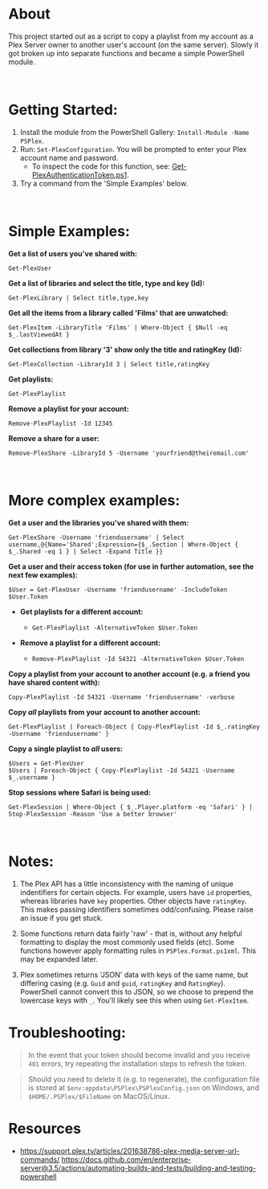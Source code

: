 # About

This project started out as a script to copy a playlist from my account as a Plex Server owner to another user's account (on the same server). Slowly it got broken up into separate functions and became a simple PowerShell module.

<br>

# Getting Started:

1. Install the module from the PowerShell Gallery: `Install-Module -Name PSPlex`.
2. Run: `Set-PlexConfiguration`. You will be prompted to enter your Plex account name and password.
    * To inspect the code for this function, see: [Get-PlexAuthenticationToken.ps1](/PSPlex/Public/Set-PlexConfiguration.ps1).
3. Try a command from the 'Simple Examples' below.

<br>

# Simple Examples:

**Get a list of users you've shared with:**

`Get-PlexUser`

**Get a list of libraries and select the title, type and key (Id):**

`Get-PlexLibrary | Select title,type,key`

**Get all the items from a library called 'Films' that are unwatched:**

`Get-PlexItem -LibraryTitle 'Films' | Where-Object { $Null -eq $_.lastViewedAt }`

**Get collections from library '3' show only the title and ratingKey (Id):**

`Get-PlexCollection -LibraryId 3 | Select title,ratingKey`

**Get playlists:**

`Get-PlexPlaylist`

**Remove a playlist for your account:**

`Remove-PlexPlaylist -Id 12345`

**Remove a share for a user:**

`Remove-PlexShare -LibraryId 5 -Username 'yourfriend@theiremail.com'`

<br>

# More complex examples:

**Get a user and the libraries you've shared with them:**

`Get-PlexShare -Username 'friendusername' | Select username,@{Name='Shared';Expression={$_.Section | Where-Object { $_.Shared -eq 1 } | Select -Expand Title }}`

**Get a user and their access token (for use in further automation, see the next few examples):**

`$User = Get-PlexUser -Username 'friendusername' -IncludeToken`<br>
`$User.Token`

  * **Get playlists for a different account:**

    * `Get-PlexPlaylist -AlternativeToken $User.Token`

  * **Remove a playlist for a different account:**

    * `Remove-PlexPlaylist -Id 54321 -AlternativeToken $User.Token`

**Copy a playlist from your account to another account (e.g. a friend you have shared content with):**

`Copy-PlexPlaylist -Id 54321 -Username 'friendusername' -verbose`

**Copy *all* playlists from your account to another account:**

`Get-PlexPlaylist | Foreach-Object { Copy-PlexPlaylist -Id $_.ratingKey -Username 'friendusername' }`

**Copy a single playlist to *all* users:**

`$Users = Get-PlexUser`<br>
`$Users | Foreach-Object { Copy-PlexPlaylist -Id 54321 -Username $_.username }`

**Stop sessions where Safari is being used:**

`Get-PlexSession | Where-Object { $_.Player.platform -eq 'Safari' } | Stop-PlexSession -Reason 'Use a better browser'`

<br>

# Notes:

1. The Plex API has a little inconsistency with the naming of unique indentifiers for certain objects. For example, users have `id` properties, whereas libraries have `key` properties. Other objects have `ratingKey`. This makes passing identifiers sometimes odd/confusing. Please raise an issue if you get stuck.

2. Some functions return data fairly 'raw' - that is, without any helpful formatting to display the most commonly used fields (etc). Some functions however apply formatting rules in `PSPlex.Format.ps1xml`. This may be expanded later.

3. Plex sometimes returns 'JSON' data with keys of the same name, but differing casing (e.g. `Guid` and `guid`, `ratingKey` and `RatingKey`). PowerShell cannot convert this to JSON, so we choose to prepend the lowercase keys with `_`. You'll likely see this when using `Get-PlexItem`.


# Troubleshooting:

> In the event that your token should become invalid and you receive `401` errors, try repeating the installation steps to refresh the token.

> Should you need to delete it (e.g. to regenerate), the configuration file is stored at `$env:appdata\PSPlex\PSPlexConfig.json` on Windows, and `$HOME/.PSPlex/$FileName` on MacOS/Linux.

# Resources

* https://support.plex.tv/articles/201638786-plex-media-server-url-commands/
https://docs.github.com/en/enterprise-server@3.5/actions/automating-builds-and-tests/building-and-testing-powershell